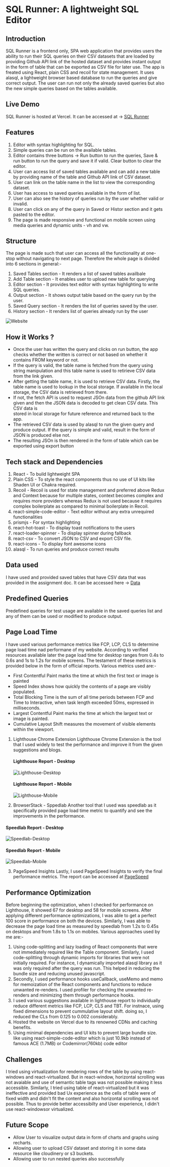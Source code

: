 # SQL Runner: A lightweight SQL Editor

## Introduction
SQL Runner is a frontend only, SPA web application that provides users the ability to run their SQL queries on their CSV datasets that are loaded by providing Github API link of the hosted dataset and provides instant output in the form of table that can be exported as CSV file for later use. The app is freated using React, plain CSS and recoil for state management. It uses alasql, a lightweight browser based database to run the queries and give correct output. The user can run not only the already saved queries but also the new simple queries based on the tables available.

## Live Demo
SQL Runner is hosted at Vercel. It can be accessed at ->  [SQL Runner](https://sql-editor-kunal.vercel.app/)

## Features
1) Editor with syntax highlighting for SQL.
2) Simple queries can be run on the available tables.
3) Editor contains three buttons -> Run button to run the queries, Save & run button to run the query and save it if valid. Clear button to clear the editor.
4) User can access list of saved tables available and can add a new table by providing name of the table and Github API link of CSV dataset.
5) User can link on the table name in the list to view the corresponding dataset.
6) User has access to saved queries available in the form of list.
7) User can also see the history of queries run by the user whether valid or invalid.
8) User can click on any of the query in Saved or Histor section and it gets pasted to the editor.
9) The page is made responsive and functional on mobile screen using media queries and dynamic units - vh and vw.

## Structure
The page is made such that user can access all the functionality at one-stop without navigating to next page. Therefore the whole page is divided into 6 sections in general:- 
1) Saved Tables section - It renders a list of saved tables availbale
2) Add Table section - It enables user to upload new table for querying
3) Editor section - It provides text editor with syntax highlighting to write SQL queries.
4) Output section - It shows output table based on the query run by the user.
5) Saved Query section - It renders the list of queries saved by the user.
6) History section - It renders list of queries already run by the user

![Website](/src/assets/screenshots/website.png)

## How it Works ?
* Once the user has written the query and clicks on run button, the app checks whether the written is correct or not based on whether it contains FROM keyword or     not.
* If the query is valid, the table name is fetched from the query using string manipulation and this table name is used to retirieve CSV data from the link given.
* After getting the table name, it is used to retrieve CSV data. Firstly, the table name is used to lookup in the local storage. If available in the local storage,   the CSV data is retrieved from there.
* If not, the fetch API is used to request JSOn data from the github API link given and then the JSON data is decoded to get clean CSV data. This CSV data is     
   stored in local storage for future reference and returned back to the app.
*  The retrieved CSV data is used by alasql to run the given query and produce output. If the query is simple and valid, result in the form of JSON is produced 
   else not.
*  The resulting JSOn is then rendered in the form of table which can be exported using export button

##  Tech stack and Dependencies
1) React - To build lightweight SPA
2) Plain CSS - To style the react components thus no use of UI kits like Shaden UI or Chakra required.
3) Recoil - Recoil is used for state management and preferred above Redux and Context because for multiple states, context becomes complex and requires more 
   providers whereas Redux is not used because it requires complex boilerplate as compared to minimal boilerplate in Recoil.
4) react-simple-code-editor - Text editor without any extra unrequired functionalities
5) prismjs - For syntax highlighting
6) react-hot-toast - To display toast notifications to the users
7) react-loader-spinner - To display spinner during fallback
8) react-csv - To convert JSON to CSV and export CSV file.
9) react-icons - To display font awesome icons
10) alasql - To run queries and produce correct results

## Data used 
I have used and provided saved tables that have CSV data that was provided in the assignment doc. It can be accessed here -> [Data](https://github.com/graphql-compose/graphql-compose-examples/tree/master/examples/northwind/data/csv)

## Predefined Queries
Predefined queries for test usage are available in the saved queries list and any of them can be used or modified to produce output.

## Page Load Time
I have used various performance metrics like FCP, LCP, CLS to determine page load time nad performane of my website. According to verified resources available later the page load time for desktop ranges from 0.4s to 0.6s and 1s to 1.2s for mobile screens. The testament of these metrics is provided below in the form of official reports. Various metrics used are:-
* First Contentful Paint marks the time at which the first text or image is painted
* Speed Index shows how quickly the contents of a page are visibly populated.
* Total Blocking Time is the sum of all time periods between FCP and Time to Interactive, when task length exceeded 50ms, expressed in milliseconds.
* Largest Contentful Paint marks the time at which the largest text or image is painted.
* Cumulative Layout Shift measures the movement of visible elements within the viewport.

1) Lighthouse Chrome Extension
   Lighthouse Chrome Extension is the tool that I used widely to test the performance and improve it from the given suggestions and blogs.

   #### Lighthouse Report - Desktop
   ![Lighthouse-Desktop](/src/assets/screenshots/lighthouse-desktop)

   #### Lighthouse Report - Mobile
   ![Lighthouse-Mobile](/src/assets/screenshots/lighthouse-mobile)


 2) BrowserStack - Sppedlab
    Another tool that I used was speedlab as it specifically provided page load time metric to quantify and see the improvements in the performance.

   #### Speedlab Report - Desktop
   ![Speedlab-Desktop](src/assets/screenshots/speedlab-desktop)

   #### Speedlab Report - Mobile
   ![Speedlab-Mobile](src/assets/screenshots/speedlab-mobile)


 3) PageSpeed Insights
    Lastly, I used PageSpeed Insights to verify the final performance metrics. The report can be accessed at [PageSpeed](https://pagespeed.web.dev/analysis/https-sql-editor-kunal-vercel-app/q5fpzmwwyw?form_factor=desktop)


## Performance Optimization
Before beginning the optimization, when I checked for performance on Lighthouse, it showed 67 for desktop and 58 for mobile screens. After applying different performance optimizations, I was able to get a perfect 100 score in performance on both the devices. Similarly, I was able to decrease the page load time as measured by speedlab from 1.2s to 0.45s on desktops and from 1.8s to 1.1s on mobiles. Various approaches used by me are:-
1) Using code-splitting and lazy loading of React components that were not immediately required like the Table component. Similarly, I used code-splitting through dynamic imports for libraries that were not initially required. For instance, I dynamically imported alasql library as it was only required after the query was run. This helped in reducing the bundle size and reducing unused javascript.
2) Secondly, I used performance hooks useCallback, useMemo and memo for memoization of the React components and functions to reduce unwanted re-renders. I used 
    profiler for checking the unwanted re-renders and minimizing them through performance hooks.
3) I used various suggestions available in lighthouse report to individually reduce different metrics like FCP, LCP, CLS and TBT. For instnace, using fixed dimensions to prevent cummulative layout shift. doing so, I reduced the CLs from 0.125 to 0.002 considerably.
4) Hosted the website on Vercel due to its renowned CDNs and caching benefits.
5) Using minimal dependencies and UI kits to prevent large bundle size. like using react-simple-code-editor which is just 10.9kb instead of famous ACE (1.7MB) or Codemirror(760kb) code editor

## Challenges
I tried using virtualization for rendering rows of the table by using react-windows and react-virtualized. But in react-window, horizontal scrolling was not avaiable and use of semantic table tags was not possible making it less accessible. Similarly, I tried using table of react-virtualized but it was ineffective and provided bad Ux experience as the cells of table were of fixed width and didn't fit the content and also horizontal scrolling was not possible. Thus to provide better accessibilty and User experience, I didn't use react-windowsor virtualized.

## Future Scope
* Allow User to visualize output data in form of charts and graphs using recharts.
* Allowing user to upload CSV dataset and storing it in some data resource like cloudinery or s3 buckets.
* Allowing user to run nested queries also successfully
